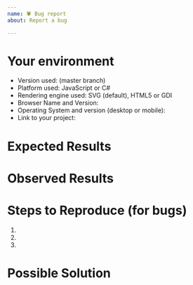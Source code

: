 ```yaml
---
name: 🕷 Bug report
about: Report a bug

---
```


<!--

Thanks for contributing to alphaTab. Before entering a new bug please check following points

- Please make sure that no other bug with the same topic exists already. Rather reopen a closed one than enter a new one.  
- Ensure that you are using the lastest version. 

-->

# Your environment

* Version used: (master branch)
* Platform used: JavaScript or C#
* Rendering engine used: SVG (default), HTML5 or GDI
* Browser Name and Version: 
* Operating System and version (desktop or mobile):
* Link to your project:


# Expected Results
<!-- Explain here what is your expected behavior of alphaTab. -->

# Observed Results
<!-- Explain here how alphaTab is behaving currently. -->

# Steps to Reproduce (for bugs)
<!--
Explain here the exact steps how to reproduce the problem. Try to provide a
running sample showing the issue. If you have problem with a dedicated input file, 
please provide a download link or attach it to the issue. 
-->

1. 
2. 
3.  

# Possible Solution 
<!-- If you already know a solution to the problem please provide it here. -->
